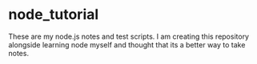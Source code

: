 # node_tutorial
These are my node.js notes and test scripts. I am creating this repository alongside learning node myself and thought that its a better way to take notes. 
